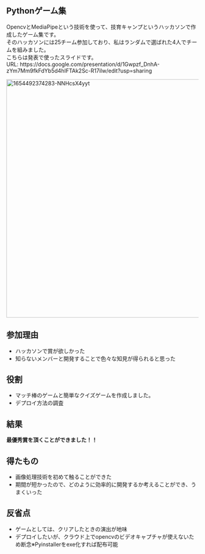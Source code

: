 <h2>Pythonゲーム集</h2>
<p>OpencvとMediaPipeという技術を使って、技育キャンプというハッカソンで作成したゲーム集です。<br>
そのハッカソンには25チーム参加しており、私はランダムで選ばれた4人でチームを組みました。<br>
こちらは発表で使ったスライドです。<br>
URL: https://docs.google.com/presentation/d/1Gwpzf_DnhA-zYm7Mm9fkFdYb5d4hIFTAk2Sc-R17ilw/edit?usp=sharing</p>


<img width="625" alt="1654492374283-NNHcsX4yyt" src="https://user-images.githubusercontent.com/70639495/216829734-64255bfc-d5f2-43bb-88d0-de30d84374a9.png">

<h2>参加理由</h2>
<ul>
  <li>ハッカソンで賞が欲しかった</li>
  <li>知らないメンバーと開発することで色々な知見が得られると思った</li>
</ul>



<h2>役割</h2>
<ul>
  <li>マッチ棒のゲームと簡単なクイズゲームを作成しました。</li>
  <li>デプロイ方法の調査</li>
</ul>



<h2>結果</h2>
<b>最優秀賞を頂くことができました！！</b>


<h2>得たもの</h2>
<ul>
  <li>画像処理技術を初めて触ることができた</li>
  <li>期間が短かったので、どのように効率的に開発するか考えることができ、うまくいった</li>
</ul>



<h2>反省点</h2>
<ul>
  <li>ゲームとしては、クリアしたときの演出が地味</li>
  <li>デプロイしたいが、クラウド上でopencvのビデオキャプチャが使えないため断念※Pyinstallerをexe化すれば配布可能</li>
</ul>
